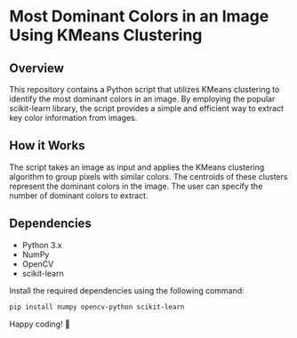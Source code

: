 # Most Dominant Colors in an Image Using KMeans Clustering

## Overview
This repository contains a Python script that utilizes KMeans clustering to identify the most dominant colors in an image. By employing the popular scikit-learn library, the script provides a simple and efficient way to extract key color information from images.

## How it Works
The script takes an image as input and applies the KMeans clustering algorithm to group pixels with similar colors. The centroids of these clusters represent the dominant colors in the image. The user can specify the number of dominant colors to extract.

## Dependencies
- Python 3.x
- NumPy
- OpenCV
- scikit-learn

Install the required dependencies using the following command:
```bash
pip install numpy opencv-python scikit-learn
```

Happy coding! 🚀
